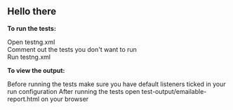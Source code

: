 ## Hello there

**To run the tests:**

Open testng.xml<br/>
Comment out the tests you don't want to run<br/>
Run testng.xml

**To view the output:**

Before running the tests make sure you have default listeners ticked in your run configuration
After running the tests open test-output/emailable-report.html on your browser

